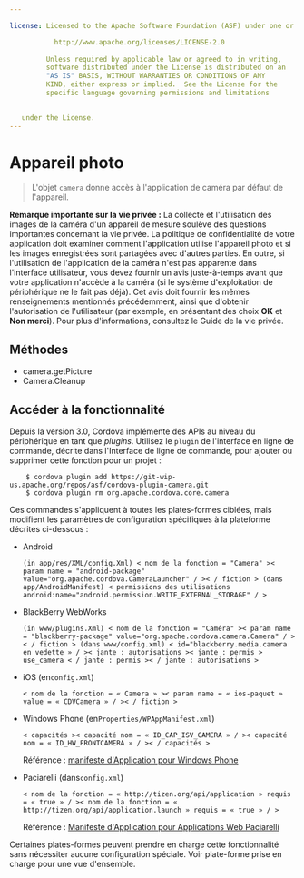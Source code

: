 ```yaml
---

license: Licensed to the Apache Software Foundation (ASF) under one or more contributor license agreements. See the NOTICE file distributed with this work for additional information regarding copyright ownership. The ASF licenses this file to you under the Apache License, Version 2.0 (the "License"); you may not use this file except in compliance with the License. You may obtain a copy of the License at

           http://www.apache.org/licenses/LICENSE-2.0
    
         Unless required by applicable law or agreed to in writing,
         software distributed under the License is distributed on an
         "AS IS" BASIS, WITHOUT WARRANTIES OR CONDITIONS OF ANY
         KIND, either express or implied.  See the License for the
         specific language governing permissions and limitations
    

   under the License.
---
```


# Appareil photo

> L'objet `camera` donne accès à l'application de caméra par défaut de l'appareil.

**Remarque importante sur la vie privée :** La collecte et l'utilisation des images de la caméra d'un appareil de mesure soulève des questions importantes concernant la vie privée. La politique de confidentialité de votre application doit examiner comment l'application utilise l'appareil photo et si les images enregistrées sont partagées avec d'autres parties. En outre, si l'utilisation de l'application de la caméra n'est pas apparente dans l'interface utilisateur, vous devez fournir un avis juste-à-temps avant que votre application n'accède à la caméra (si le système d'exploitation de périphérique ne le fait pas déjà). Cet avis doit fournir les mêmes renseignements mentionnés précédemment, ainsi que d'obtenir l'autorisation de l'utilisateur (par exemple, en présentant des choix **OK** et **Non merci**). Pour plus d'informations, consultez le Guide de la vie privée.

## Méthodes

*   camera.getPicture
*   Camera.Cleanup

## Accéder à la fonctionnalité

Depuis la version 3.0, Cordova implémente des APIs au niveau du périphérique en tant que *plugins*. Utilisez le `plugin` de l'interface en ligne de commande, décrite dans l'Interface de ligne de commande, pour ajouter ou supprimer cette fonction pour un projet :

        $ cordova plugin add https://git-wip-us.apache.org/repos/asf/cordova-plugin-camera.git
        $ cordova plugin rm org.apache.cordova.core.camera
    

Ces commandes s'appliquent à toutes les plates-formes ciblées, mais modifient les paramètres de configuration spécifiques à la plateforme décrites ci-dessous :

*   Android
    
        (in app/res/XML/config.Xml) < nom de la fonction = "Camera" >< param name = "android-package" value="org.apache.cordova.CameraLauncher" / >< / fiction > (dans app/AndroidManifest) < permissions des utilisations android:name="android.permission.WRITE_EXTERNAL_STORAGE" / >
        

*   BlackBerry WebWorks
    
        (in www/plugins.Xml) < nom de la fonction = "Caméra" >< param name = "blackberry-package" value="org.apache.cordova.camera.Camera" / >< / fiction > (dans www/config.xml) < id="blackberry.media.camera en vedette » / >< jante : autorisations >< jante : permis > use_camera < / jante : permis >< / jante : autorisations >
        

*   iOS (en`config.xml`)
    
        < nom de la fonction = « Camera » >< param name = « ios-paquet » value = « CDVCamera » / >< / fiction >
        

*   Windows Phone (en`Properties/WPAppManifest.xml`)
    
        < capacités >< capacité nom = « ID_CAP_ISV_CAMERA » / >< capacité nom = « ID_HW_FRONTCAMERA » / >< / capacités >
        
    
    Référence : [manifeste d'Application pour Windows Phone][1]

*   Paciarelli (dans`config.xml`)
    
        < nom de la fonction = « http://tizen.org/api/application » requis = « true » / >< nom de la fonction = « http://tizen.org/api/application.launch » requis = « true » / >
        
    
    Référence : [Manifeste d'Application pour Applications Web Paciarelli][2]

 [1]: http://msdn.microsoft.com/en-us/library/ff769509%28v=vs.92%29.aspx
 [2]: https://developer.tizen.org/help/topic/org.tizen.help.gs/Creating%20a%20Project.html?path=0_1_1_3#8814682_CreatingaProject-EditingconfigxmlFeatures

Certaines plates-formes peuvent prendre en charge cette fonctionnalité sans nécessiter aucune configuration spéciale. Voir plate-forme prise en charge pour une vue d'ensemble.